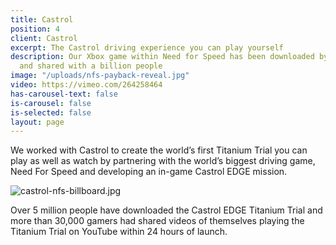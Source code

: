 ```yaml
---
title: Castrol
position: 4
client: Castrol
excerpt: The Castrol driving experience you can play yourself
description: Our Xbox game within Need for Speed has been downloaded by 5 million
  and shared with a billion people
image: "/uploads/nfs-payback-reveal.jpg"
video: https://vimeo.com/264258464
has-carousel-text: false
is-carousel: false
is-selected: false
layout: page
---
```


We worked with Castrol to create the world’s first Titanium Trial you can play as well as watch by partnering with the world’s biggest driving game, Need For Speed and developing an in-game Castrol EDGE mission.

![castrol-nfs-billboard.jpg](/uploads/castrol-nfs-billboard.jpg)

Over 5 million people have downloaded the Castrol EDGE Titanium Trial and more than 30,000 gamers had shared videos of themselves playing the Titanium Trial on YouTube within 24 hours of launch.